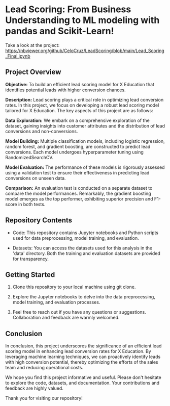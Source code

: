 # Lead Scoring: From Business Understanding to ML modeling with pandas and Scikit-Learn!

Take a look at the project: https://nbviewer.org/github/CeloCruz/LeadScoring/blob/main/Lead_Scoring_Final.ipynb

## Project Overview
**Objective:** To build an efficient lead scoring model for X Education that identifies potential leads with higher conversion chances.

**Description:** Lead scoring plays a critical role in optimizing lead conversion rates. In this project, we focus on developing a robust lead scoring model tailored for X Education. The key aspects of this project are as follows:

**Data Exploration:** We embark on a comprehensive exploration of the dataset, gaining insights into customer attributes and the distribution of lead conversions and non-conversions.

**Model Building:** Multiple classification models, including logistic regression, random forest, and gradient boosting, are constructed to predict lead conversions. Each model undergoes hyperparameter tuning using RandomizedSearchCV.

**Model Evaluation:** The performance of these models is rigorously assessed using a validation test to ensure their effectiveness in predicting lead conversions on unseen data.

**Comparison:** An evaluation test is conducted on a separate dataset to compare the model performances. Remarkably, the gradient boosting model emerges as the top performer, exhibiting superior precision and F1-score in both tests.

## Repository Contents
* Code: This repository contains Jupyter notebooks and Python scripts used for data preprocessing, model training, and evaluation.

* Datasets: You can access the datasets used for this analysis in the 'data' directory. Both the training and evaluation datasets are provided for transparency.

## Getting Started
1. Clone this repository to your local machine using git clone.

2. Explore the Jupyter notebooks to delve into the data preprocessing, model training, and evaluation processes.

3. Feel free to reach out if you have any questions or suggestions. Collaboration and feedback are warmly welcomed.

## Conclusion
In conclusion, this project underscores the significance of an efficient lead scoring model in enhancing lead conversion rates for X Education. By leveraging machine learning techniques, we can proactively identify leads with high conversion potential, thereby optimizing the efforts of the sales team and reducing operational costs.

We hope you find this project informative and useful. Please don't hesitate to explore the code, datasets, and documentation. Your contributions and feedback are highly valued.

Thank you for visiting our repository!
